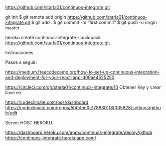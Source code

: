 https://github.com/starla01/continuos-integrate.git

git init
$ git remote add origin https://github.com/starla01/continuos-integrate.git
$ git add .
$ git commit -m “first commit”
$ git push -u origin master


heroku create continuos-integrate - buildpack https://github.com/starla01/continuos-integrate.git



Instrucciones

Pasos a seguir:

https://medium.freecodecamp.org/how-to-set-up-continuous-integration-and-deployment-for-your-react-app-d09ae4525250

https://circleci.com/gh/starla01/continuos-integrate/10
Obtener Key y crear llave en

https://codeclimate.com/oss/dashboard
https://codeclimate.com/repos/5b0dbe0c1788301f8f005628/settings/github/edit

Server HOST HEROKU

https://dashboard.heroku.com/apps/continuos-integrate/deploy/github
https://continuos-integrate.herokuapp.com/

